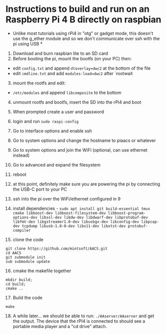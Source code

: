 # Instructions to build and run on an Raspberry Pi 4 B directly on raspbian

* Unlike most tutorials using rPi4 in "otg" or gadget mode, this doesn't use the g_ether module and so we don't communicate over ssh with the pi using USB *


1. Download and burn raspbian lite to an SD card
2. Before booting the pi, mount the bootfs (on your PC) then: 
  - edit `config.txt` and append `dtoverlay=dwc2` at the bottom of the file
  - edit `cmdline.txt` and add `modules-load=dwc2` after `rootwait
3. mount the rootfs and edit:
  - `/etc/modules` and append `libcomposite` to the bottom 
4. unmount rootfs and bootfs, insert the SD into the rPi4 and boot
5. When prompted create a user and password
6. login and run `sudo raspi-config`
7. Go to interface options and enable ssh
8. Go to system options and change the hostname to piaacs or whatever
9. Go to system options and join the WiFi (optional, can use ethernet instead)
10. Go to advanced and expand the filesystem
11. reboot 
12. at this point, definitely make sure you are powering the pi by connecting the USB-C port to your PC
13. ssh into the pi over the WiFi/ethernet configured in 9

14. install dependencies - `sudo apt install git build-essential tmux cmake libboost-dev libboost-filesystem-dev libboost-program-options-dev libssl-dev libdw-dev libdwarf-dev libprotobuf-dev libfmt-dev libgstreamer1.0-dev libusbgx-dev libconfig-dev libpcap-dev tcpdump libusb-1.0-0-dev libx11-dev libxtst-dev protobuf-compiler`
15. clone the code 
```
git clone https://github.com/mintsoft/AACS.git
cd AACS
git submodule init
sub submodule update
```
16. cmake the makefile together
```
mkdir build;
cd build;
cmake ..
```
17. Build the code
```
make
```
18. A while later... we should be able to run: `./AAserver/AAserver` and get the output. The device that the rPI4 is connected to should see a portable media player and a "cd drive" attach. 

